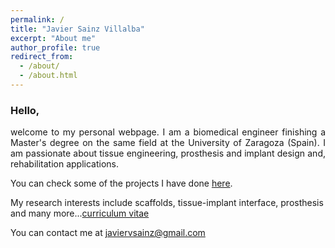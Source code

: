 ```yaml
---
permalink: /
title: "Javier Sainz Villalba"
excerpt: "About me"
author_profile: true
redirect_from: 
  - /about/
  - /about.html
---
```


### Hello,

<div style="text-align:justify"> welcome to my personal webpage. I am a biomedical engineer finishing a Master's degree on the same field at the University of Zaragoza (Spain). I am passionate about tissue engineering, prosthesis and implant design and, rehabilitation applications.</div>

You can check some of the projects I have done [here](https://javiersainzvillalba.github.io/publications/). 

My research interests include scaffolds, tissue-implant interface, prosthesis and many more...[curriculum vitae](https://javiersainzvillalba.github.io/files/cv_en_jsv.pdf)

You can contact me at javiervsainz@gmail.com 

